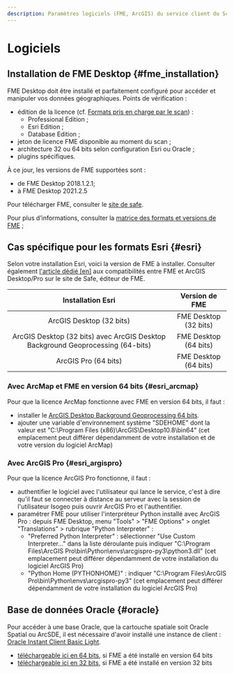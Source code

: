 ```yaml
---
description: Paramètres logiciels (FME, ArcGIS) du service client du Scan FME (Isogeo)
---
```

# Logiciels

## Installation de FME Desktop {#fme_installation}

FME Desktop doit être installé et parfaitement configuré pour accéder et manipuler vos données géographiques. Points de vérification :

* édition de la licence (cf. [Formats pris en charge par le scan](/usage/formats.md)) :
  * Professional Edition ;
  * Esri Edition ;
  * Database Edition ;
* jeton de licence FME disponible au moment du scan ;
* architecture 32 ou 64 bits selon configuration Esri ou Oracle ;
* plugins spécifiques.

À ce jour, les versions de FME supportées sont :

* de FME Desktop 2018.1.2.1;
* à FME Desktop 2021.2.5

Pour télécharger FME, consulter le [site de safe](https://www.safe.com/support/downloads/#past-versions).

Pour plus d’informations, consulter la [matrice des formats et versions de FME](https://www.safe.com/fme/formats-matrix/) ;

## Cas spécifique pour les formats Esri {#esri}

Selon votre installation Esri, voici la version de FME à installer. Consulter également [l'article dédié [en]](https://knowledge.safe.com/articles/1517/notes-on-fme-and-esri-versions-and-compatibility.html) aux compatibilités entre FME et ArcGIS Desktop/Pro sur le site de Safe, éditeur de FME.

|                                Installation Esri                                |     Version de FME    |
|:-------------------------------------------------------------------------------:|:---------------------:|
|                             ArcGIS Desktop (32 bits)                            | FME Desktop (32 bits) |
| ArcGIS Desktop (32 bits) avec ArcGIS Desktop Background Geoprocessing (64-bits) | FME Desktop (64 bits) |
|                               ArcGIS Pro (64 bits)                              | FME Desktop (64 bits) |

### Avec ArcMap et FME en version 64 bits {#esri_arcmap}

Pour que la licence ArcMap fonctionne avec FME en version 64 bits, il faut :
* installer le [ArcGIS Desktop Background Geoprocessing 64 bits](https://desktop.arcgis.com/fr/arcmap/latest/analyze/executing-tools/64bit-background.htm).
* ajouter une variable d'environnement système "SDEHOME" dont la valeur est "C:\Program Files (x86)\ArcGIS\Desktop10.8\bin64" (cet emplacement peut différer dépendamment de votre installation et de votre version du logiciel ArcMap)

### Avec ArcGIS Pro {#esri_argispro}

Pour que la licence ArcGIS Pro fonctionne, il faut :
* authentifier le logiciel avec l'utilisateur qui lance le service, c'est à dire qu'il faut se connecter à distance au serveur avec la session de l'utilisateur Isogeo puis ouvrir ArcGIS Pro et l'authentifier.
* paramétrer FME pour utiliser l'interpréteur Python installé avec ArcGIS Pro : depuis FME Desktop, menu "Tools" > "FME Options" > onglet "Translations" > rubrique "Python Interpreter" :
  * "Preferred Python Interpreter" : sélectionner "Use Custom Interpreter..." dans la liste déroulante puis indiquer "C:\Program Files\ArcGIS Pro\bin\Python\envs\arcgispro-py3\python3.dll" (cet emplacement peut différer dépendamment de votre installation du logiciel ArcGIS Pro)
  * "Python Home (PYTHONHOME)" : indiquer "C:\Program Files\ArcGIS Pro\bin\Python\envs\arcgispro-py3" (cet emplacement peut différer dépendamment de votre installation du logiciel ArcGIS Pro)

## Base de données Oracle {#oracle}

Pour accéder à une base Oracle, que la cartouche spatiale soit Oracle Spatial ou ArcSDE, il est nécessaire d'avoir installé une instance de client : [Oracle Instant Client Basic Light](https://www.oracle.com/database/technologies/instant-client.html).

* [téléchargeable ici en 64 bits](https://www.oracle.com/database/technologies/instant-client/winx64-64-downloads.html), si FME a été installé en version 64 bits
* [téléchargeable ici en 32 bits](https://www.oracle.com/database/technologies/instant-client/microsoft-windows-32-downloads.html), si FME a été installé en version 32 bits
